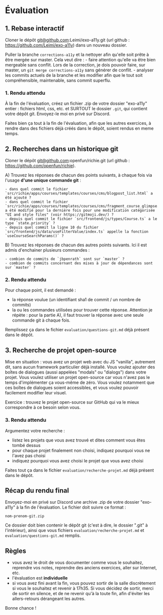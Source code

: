 # Évaluation

## 1. Rebase interactif

Cloner le dépôt git@github.com:Leimi/exo-a11y.git (url github : https://github.com/Leimi/exo-a11y) dans un nouveau dossier.

Puller la branche `corrections-a11y` et la nettoyer afin qu'elle soit prête à être mergée sur master. Cela veut dire :
	- faire attention qu'elle va être bien mergeable sans conflit. Lors de la correction, je dois pouvoir faire, sur master, un `git merge corrections-a11y` sans générer de conflit.
	- analyser les commits actuels de la branche et les modifier afin que le tout soit compréhensible, maintenable, sans commit superflu.

### 1. Rendu attendu

À la fin de l'évaluation, créez un fichier .zip de votre dossier "exo-a11y" entier : fichiers html, css, etc. et SURTOUT le dossier `.git`, qui contient votre dépôt git. Envoyez-le moi en privé sur Discord.

Faites bien ça tout à la fin de l'évaluation, afin que les autres exercices, à rendre dans des fichiers déjà créés dans le dépôt, soient rendus en meme temps.

## 2. Recherches dans un historique git

Cloner le dépôt git@github.com:openfun/richie.git (url github : https://github.com/openfun/richie).

A) Trouvez les réponses de chacun des points suivants, à chaque fois via l'usage **d'une unique commande git** :

	- dans quel commit le fichier `src/richie/apps/courses/templates/courses/cms/blogpost_list.html` a été ajouté ?
	- dans quel commit le fichier `src/richie/apps/courses/templates/courses/cms/fragment_course_glimpse.html` a été modifié pour la dernière fois pour une modification catégorisée "UI and style files" (voir https://gitmoji.dev/) ?
	- depuis quel commit le fichier `src/frontend/js/types/Course.ts` a le type `state.priority` ?
	- depuis quel commit la ligne 10 du fichier `src/frontend/js/data/useFilterValue/index.ts` appelle la fonction `useCourseSearchParams()` ?

B) Trouvez les réponses de chacun des autres points suivants. Ici il est admis d'enchainer plusieurs commandes :

	- combien de commits de `jbpenrath` sont sur `master` ? 
	- combien de commits concernant des mises à jour de dépendances sont sur `master` ?

### 2. Rendu attendu

Pour chaque point, il est demandé :

- la réponse voulue (un identifiant sha1 de commit / un nombre de commits)
- la ou les commandes utilisées pour trouver cette réponse. Attention je répète : pour la partie A), il faut trouver la réponse avec une seule commande git à chaque fois.

Remplissez ça dans le fichier `evaluation/questions-git.md` déjà présent dans le dépôt.

## 3. Recherche de projet open-source

Mise en situation : vous avez un projet web avec du JS "vanilla", autrement dit, sans aucun framework particulier déjà installé. Vous voulez ajouter des boîtes de dialogues (aussi appelées "modals" ou "dialogs") dans votre projet. Vous voulez utiliser un projet open-source car vous n'avez pas le temps d'implémenter ça vous-même de zéro. Vous voulez notamment que ces boîtes de dialogues soient accessibles, et vous voulez pouvoir facilement modifier leur visuel.

Exercice : trouvez le projet open-source sur GitHub qui va le mieux correspondre à ce besoin selon vous.

### 3. Rendu attendu

Argumentez votre recherche :

- listez les projets que vous avez trouvé et dites comment vous êtes tombé dessus
- pour chaque projet finalement non choisi, indiquez pourquoi vous ne l'avez pas choisi
- indiquez pourquoi vous avez choisi le projet que vous avez choisi

Faites tout ça dans le fichier `evaluation/recherche-projet.md` déjà présent dans le dépôt.

## Récap du rendu final

Envoyez-moi en privé sur Discord une archive .zip de votre dossier "exo-a11y" à la fin de l'évaluation. Le fichier doit suivre ce format :

```
nom-prenom-git.zip
```

Ce dossier doit bien contenir le dépôt git (c'est à dire, le dossier ".git" à l'intérieur), ainsi que vous fichiers `evaluation/recherche-projet.md` et `evaluation/questions-git.md` remplis.

## Règles

- vous avez le droit de vous documenter comme vous le souhaitez, reprendre vos notes, reprendre des anciens exercices, aller sur Internet, etc.
- l'évaluation est **individuelle**
- si vous avez fini avant la fin, vous pouvez sortir de la salle discrètement si vous le souhaitez et revenir à 17h35. Si vous décidez de sortir, merci de sortir en silence, et de ne revenir qu'à la toute fin, afin d'éviter les allers-retours dérangeant les autres.

Bonne chance !
